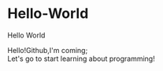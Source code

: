 # Hello-World
Hello World

Hello!Github,I'm coming;  
Let's go to start learning about programming!

